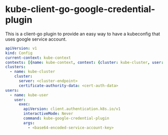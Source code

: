 # kube-client-go-google-credential-plugin

This is a client-go plugin to provide an easy way to have a kubeconfig that uses google service account.

```yaml
apiVersion: v1
kind: Config
current-context: kube-context
contexts: [{name: kube-context, context: {cluster: kube-cluster, user: kube-user}}]
clusters:
  - name: kube-cluster
    cluster:
      server: <cluster-endpoint>
      certificate-authority-data: <cert-auth-data>
users:
  - name: kube-user
    user:
      exec:
        apiVersion: client.authentication.k8s.io/v1
        interactiveMode: Never
        command: kube-google-credential-plugin
        args:
          - <base64-encoded-service-account-key>
```
